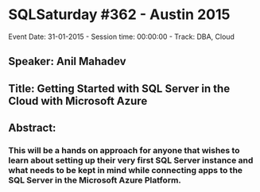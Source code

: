 # SQLSaturday #362 - Austin 2015
Event Date: 31-01-2015 - Session time: 00:00:00 - Track: DBA, Cloud
## Speaker: Anil Mahadev
## Title: Getting Started with SQL Server in the Cloud with Microsoft Azure
## Abstract:
### This will be a hands on approach for anyone that wishes to learn about setting up their very first SQL Server instance and what needs to be kept in mind while connecting apps to the SQL Server in the Microsoft Azure Platform.
